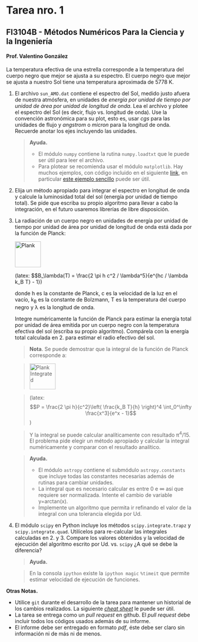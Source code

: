 # Tarea nro. 1
## FI3104B - Métodos Numéricos Para la Ciencia y la Ingeniería
#### Prof. Valentino González

La temperatura efectiva de una estrella corresponde a la temperatura del cuerpo negro que mejor se ajusta a su espectro. El cuerpo negro que mejor se ajusta a nuestro Sol tiene una temperatura aproximada de 5778 K.

1. El archivo `sun_AMO.dat` contiene el espectro del Sol, medido justo afuera de nuestra atmósfera, en unidades de *energía por unidad de tiempo por unidad de área por unidad de longitud de onda*. Lea el archivo y plotee el espectro del Sol (es decir, flujo vs. longitud de onda). Use la convención astronómica para su plot, esto es, usar *cgs* para las unidades de flujo y *angstrom* o *micron* para la longitud de onda. Recuerde anotar los ejes incluyendo las unidades.

	> __Ayuda.__
	>- El módulo `numpy` contiene la rutina `numpy.loadtxt` que le puede ser útil para leer el archivo.
	>- Para plotear se recomienda usar el módulo `matplotlib`. Hay muchos ejemplos, con código incluido en el siguiente [link](http://matplotlib.org/gallery.html), en particular [este ejemplo sencillo](http://matplotlib.org/examples/pylab_examples/simple_plot.html) puede ser útil.

2. Elija un método apropiado para integrar el espectro en longitud de onda y calcule la luminosidad total del sol (energía por unidad de tiempo total). Se pide que escriba su propio algoritmo para llevar a cabo la integración, en el futuro usaremos librerías de libre disposición.

3. La radiación de un cuerpo negro en unidades de energía por unidad de tiempo por unidad de área por unidad de longitud de onda está dada por la función de Planck:

	<img src='eqs/planck.png' alt='Plank' height='70'>

	(latex: $$B_\lambda(T) = \frac{2 \pi h c^2 / \lambda^5}{e^{hc / \lambda k_B T} - 1})

	donde h es la constante de Planck, c es la velocidad de la luz en el vacío, k<sub>B</sub> es la constante de Bolzmann, T es la temperatura del cuerpo negro y &lambda; es la longitud de onda.

	Integre numéricamente la función de Planck para estimar la energía total por unidad de área emitida por un cuerpo negro con la temperatura efectiva del sol (escriba su propio algoritmo). Compárela con la energía total calculada en 2. para estimar el radio efectivo del sol.

	>__Nota__. Se puede demostrar que la integral de la función de Planck corresponde a:

	><img src='eqs/planck_integrated.png' alt='Plank Integrated' height='70'>

	>(latex: $$P = \frac{2 \pi h}{c^2}\left( \frac{k_B T}{h} \right)^4 \int_0^\infty \frac{x^3}{e^x - 1}$$)

	>Y la integral se puede calcular analíticamente con resultado &pi;<sup>4</sup>/15. El problema pide elegir un método apropiado y calcular la integral numéricamente y comparar con el resultado analítico.

	>__Ayuda.__
	>- El módulo `astropy` contiene el submódulo `astropy.constants` que incluye todas las constantes necesarias además de rutinas para cambiar unidades.
	>- La integral que es necesario calcular es entre 0 e &infin; así que requiere ser normalizada. Intente el cambio de variable y=arctan(x).
	>- Implemente un algoritmo que permita ir refinando el valor de la integral con una tolerancia elegida por Ud.

4. El módulo `scipy` en Python incluye los métodos `scipy.integrate.trapz` y `scipy.integrate.quad`. Utilícelos para re-calcular las integrales calculadas en 2. y 3. Compare los valores obtenidos y la velocidad de ejecución del algoritmo escrito por Ud. vs. `scipy` ¿A qué se debe la diferencia?

	>__Ayuda.__

	>En la consola `ipython` existe la `ipython magic` `%timeit` que permite estimar velocidad de ejecución de funciones.


__Otras Notas.__
- Utilice `git` durante el desarrollo de la tarea para mantener un historial de los cambios realizados. La siguiente [*cheat sheet*](https://education.github.com/git-cheat-sheet-education.pdf) le puede ser útil.
- La tarea se entrega como un *pull request* en github. El *pull request* debe incluir todos los códigos usados además de su informe.
- El informe debe ser entregado en formato *pdf*, éste debe ser claro sin información ni de más ni de menos.
